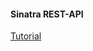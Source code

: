 #### Sinatra REST-API
[Tutorial](http://www.xplatform.rocks/2014/04/28/create-a-lightweight-rest-service-using-sinatra/)
